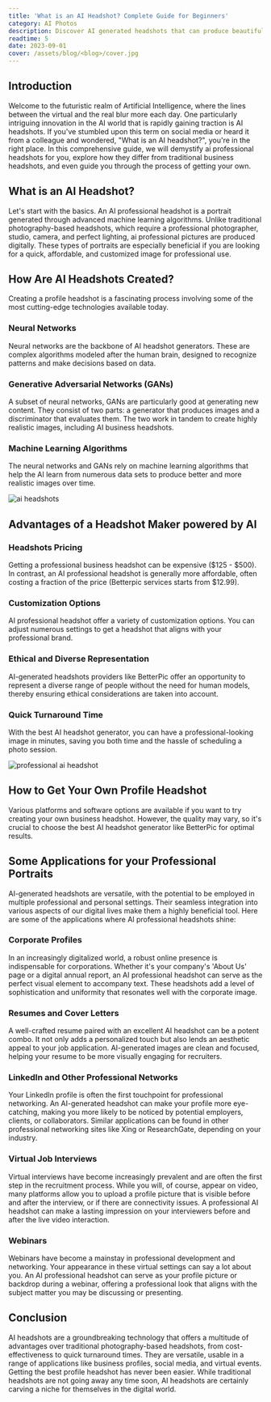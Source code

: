 ```yaml
---
title: 'What is an AI Headshot? Complete Guide for Beginners'
category: AI Photos
description: Discover AI generated headshots that can produce beautiful portraits, accurately reflecting your personality. No expensive equipment or photographer needed.
readtime: 5
date: 2023-09-01
cover: /assets/blog/<blog>/cover.jpg
---
```

## Introduction

Welcome to the futuristic realm of Artificial Intelligence, where the lines between the virtual and the real blur more each day. One particularly intriguing innovation in the AI world that is rapidly gaining traction is AI headshots. If you've stumbled upon this term on social media or heard it from a colleague and wondered, "What is an AI headshot?", you're in the right place. In this comprehensive guide, we will demystify ai professional headshots for you, explore how they differ from traditional business headshots, and even guide you through the process of getting your own.

## What is an AI Headshot?

Let's start with the basics. An AI professional headshot is a portrait generated through advanced machine learning algorithms. Unlike traditional photography-based headshots, which require a professional photographer, studio, camera, and perfect lighting, ai professional pictures are produced digitally. These types of portraits are especially beneficial if you are looking for a quick, affordable, and customized image for professional use.

## How Are AI Headshots Created?

Creating a profile headshot is a fascinating process involving some of the most cutting-edge technologies available today.

### Neural Networks

Neural networks are the backbone of AI headshot generators. These are complex algorithms modeled after the human brain, designed to recognize patterns and make decisions based on data.

### Generative Adversarial Networks (GANs)

A subset of neural networks, GANs are particularly good at generating new content. They consist of two parts: a generator that produces images and a discriminator that evaluates them. The two work in tandem to create highly realistic images, including AI business headshots.

### Machine Learning Algorithms

The neural networks and GANs rely on machine learning algorithms that help the AI learn from numerous data sets to produce better and more realistic images over time.

![ai headshots](/assets/blog/media/model-examples-1/betterpic-generated-headshot-505.jpg)

## Advantages of a Headshot Maker powered by AI

### Headshots Pricing

Getting a professional business headshot can be expensive ($125 - $500). In contrast, an AI professional headshot is generally more affordable, often costing a fraction of the price (Betterpic services starts from $12.99).

### Customization Options

AI professional headshot offer a variety of customization options. You can adjust numerous settings to get a headshot that aligns with your professional brand.

### Ethical and Diverse Representation

AI-generated headshots providers like BetterPic offer an opportunity to represent a diverse range of people without the need for human models, thereby ensuring ethical considerations are taken into account.

### Quick Turnaround Time

With the best AI headshot generator, you can have a professional-looking image in minutes, saving you both time and the hassle of scheduling a photo session.

![professional ai headshot](/assets/blog/media/model-examples-1/betterpic-generated-headshot-30.jpg)

## How to Get Your Own Profile Headshot

Various platforms and software options are available if you want to try creating your own business headshot. However, the quality may vary, so it's crucial to choose the best AI headshot generator like BetterPic for optimal results.

## Some Applications for your Professional Portraits

AI-generated headshots are versatile, with the potential to be employed in multiple professional and personal settings. Their seamless integration into various aspects of our digital lives make them a highly beneficial tool. Here are some of the applications where AI professional headshots shine:

### Corporate Profiles

In an increasingly digitalized world, a robust online presence is indispensable for corporations. Whether it's your company's 'About Us' page or a digital annual report, an AI professional headshot can serve as the perfect visual element to accompany text. These headshots add a level of sophistication and uniformity that resonates well with the corporate image.

### Resumes and Cover Letters

A well-crafted resume paired with an excellent AI headshot can be a potent combo. It not only adds a personalized touch but also lends an aesthetic appeal to your job application. AI-generated images are clean and focused, helping your resume to be more visually engaging for recruiters.

### LinkedIn and Other Professional Networks

Your LinkedIn profile is often the first touchpoint for professional networking. An AI-generated headshot can make your profile more eye-catching, making you more likely to be noticed by potential employers, clients, or collaborators. Similar applications can be found in other professional networking sites like Xing or ResearchGate, depending on your industry.

### Virtual Job Interviews

Virtual interviews have become increasingly prevalent and are often the first step in the recruitment process. While you will, of course, appear on video, many platforms allow you to upload a profile picture that is visible before and after the interview, or if there are connectivity issues. A professional AI headshot can make a lasting impression on your interviewers before and after the live video interaction.

### Webinars

Webinars have become a mainstay in professional development and networking. Your appearance in these virtual settings can say a lot about you. An AI professional headshot can serve as your profile picture or backdrop during a webinar, offering a professional look that aligns with the subject matter you may be discussing or presenting.

## Conclusion

AI headshots are a groundbreaking technology that offers a multitude of advantages over traditional photography-based headshots, from cost-effectiveness to quick turnaround times. They are versatile, usable in a range of applications like business profiles, social media, and virtual events. Getting the best profile headshot has never been easier. While traditional headshots are not going away any time soon, AI headshots are certainly carving a niche for themselves in the digital world.
